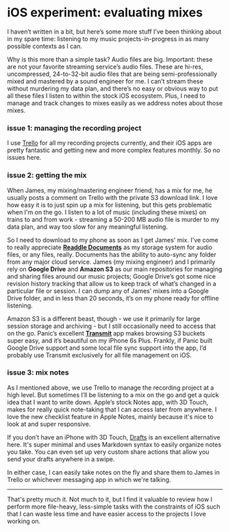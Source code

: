# iOS experiment: evaluating mixes
I haven’t written in a bit, but here’s some more stuff I’ve been thinking about in my spare time: listening to my music projects-in-progress in as many possible contexts as I can. 

Why is this more than a simple task? Audio files are big. Important: these are not your favorite streaming service’s audio files. These are hi-res, uncompressed, 24-to-32-bit audio files that are being semi-professionally mixed and mastered by a sound engineer for me. I can’t stream these without murdering my data plan, and there’s no easy or obvious way to put all these files I listen to within the stock iOS ecosystem. Plus, I need to manage and track changes to mixes easily as we address notes about those mixes. 

### issue 1: managing the recording project
I use [Trello][1] for all my recording projects currently, and their iOS apps are pretty fantastic and getting new and more complex features monthly. So no issues here. 

### issue 2: getting the mix
When James, my mixing/mastering engineer friend, has a mix for me, he usually posts a comment on Trello with the private S3 download link. I love how easy it is to just spin up a mix for listening, but this gets problematic when I'm on the go. I listen to a lot of music (including these mixes) on trains to and from work - streaming a 50-200 MB audio file is murder to my data plan, and way too slow for any meaningful listening. 

So I need to download to my phone as soon as I get James' mix. I've come to really appreciate **[Readdle Documents][2]** as my storage system for audio files, or any files, really. Documents has the ability to auto-sync any folder from any major cloud service. James (my mixing engineer) and I primarily rely on **Google Drive** and **Amazon S3** as our main repositories for managing and sharing files around our music projects; Google Drive’s got some nice revision history tracking that allow us to keep track of what’s changed in a particular file or session. I can dump any of James’ mixes into a Google Drive folder, and in less than 20 seconds, it’s on my phone ready for offline listening.

Amazon S3 is a different beast, though - we use it primarily for large session storage and archiving - but I still occasionally need to access that on the go. Panic’s excellent **[Transmit][3]** app makes browsing S3 buckets super easy, and it’s beautiful on my iPhone 6s Plus. Frankly, if Panic built Google Drive support and some local file sync support into the app, I’d probably use Transmit exclusively for all file management on iOS.

### issue 3: mix notes
As I mentioned above, we use Trello to manage the recording project at a high level. But sometimes I’ll be listening to a mix on the go and get a quick idea that I want to write down. Apple’s stock Notes app, with 3D Touch, makes for really quick note-taking that I can access later from anywhere. I love the new checklist feature in Apple Notes, mainly because it's nice to look at and super responsive. 

If you don’t have an iPhone with 3D Touch, [Drafts][4] is an excellent alternative here. It's super minimal and uses Markdown syntax to easily organize notes you take. You can even set up very custom share actions that allow you send your drafts anywhere in a swipe. 

In either case, I can easily take notes on the fly and share them to James in Trello or whichever messaging app in which we're talking. 

---- 
That's pretty much it. Not much to it, but I find it valuable to review how I perform more file-heavy, less-simple tasks with the constraints of iOS such that I can waste less time and have easier access to the projects I love working on. 

[1]:	https://itunes.apple.com/us/app/trello/id461504587?mt=8&uo=4&at=1010laBV
[2]:	http://readdle.com/documents
[3]:	https://itunes.apple.com/us/app/transmit/id917432930?mt=8&uo=4&at=1010laBV
[4]:	https://itunes.apple.com/us/app/drafts-4-quickly-capture-notes/id905337691?mt=8&uo=4&at=1010laBV